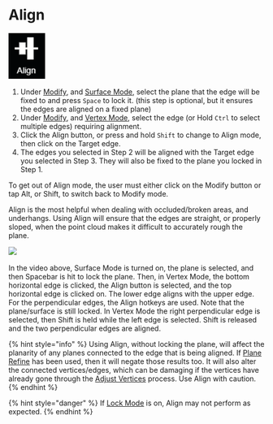 # Align

![hotkey: hold Shift](../../.gitbook/assets/align-button.png)

1. Under [Modify](modify.md), and [Surface Mode](../../mode.md), select the plane that the edge will be fixed to and press `Space` to lock it. \(this step is optional, but it ensures the edges are aligned on a fixed plane\)
2. Under [Modify](modify.md), and [Vertex Mode](../../mode.md), select the edge \(or Hold `Ctrl` to select multiple edges\) requiring alignment.
3. Click the Align button, or press and hold `Shift` to change to Align mode, then click on the Target edge.
4. The edges you selected in Step 2 will be aligned with the Target edge you selected in Step 3. They will also be fixed to the plane you locked in Step 1.

To get out of Align mode, the user must either click on the Modify button or tap Alt, or Shift, to switch back to Modify mode.

Align is the most helpful when dealing with occluded/broken areas, and underhangs. Using Align will ensure that the edges are straight, or properly sloped, when the point cloud makes it difficult to accurately rough the plane.

![](../../.gitbook/assets/align_proj12131_11_7_18.gif)

In the video above, Surface Mode is turned on, the plane is selected, and then Spacebar is hit to lock the plane. Then, in Vertex Mode, the bottom horizontal edge is clicked, the Align button is selected, and the top horizontal edge is clicked on. The lower edge aligns with the upper edge. For the perpendicular edges, the Align hotkeys are used. Note that the plane/surface is still locked. In Vertex Mode the right perpendicular edge is selected, then Shift is held while the left edge is selected. Shift is released and the two perpendicular edges are aligned.

{% hint style="info" %}
Using Align, without locking the plane, will affect the planarity of any planes connected to the edge that is being aligned. If [Plane Refine](../../tools/wireframe-tools/wireframe/plane-refine.md) has been used, then it will negate those results too. It will also alter the connected vertices/edges, which can be damaging if the vertices have already gone through the [Adjust Vertices](../../tools/adjust-vertices/) process. Use Align with caution.
{% endhint %}

{% hint style="danger" %}
If [Lock Mode](../../advanced-function/lock-mode.md) is on, Align may not perform as expected.
{% endhint %}

